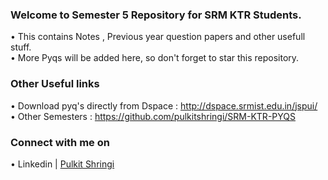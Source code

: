 
### Welcome to Semester 5 Repository for SRM KTR Students.
• This contains Notes , Previous year question papers and other usefull stuff.<br>
• More Pyqs will be added here, so don't forget to star this repository.
### Other Useful links 
• Download pyq's directly from Dspace : http://dspace.srmist.edu.in/jspui/ \
• Other Semesters : https://github.com/pulkitshringi/SRM-KTR-PYQS
### Connect with me on
• Linkedin | [Pulkit Shringi](https://www.linkedin.com/in/pulkitshringi/)
